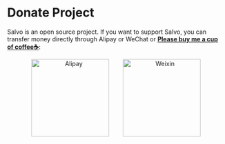 # Donate Project

Salvo is an open source project. If you want to support Salvo, you can transfer money directly through Alipay or WeChat or [**Please buy me a cup of coffee☕**](https://ko-fi.com/chrislearn):

<p style="text-align: center;">
<img src="https://salvo.rs/images/alipay.png" alt="Alipay" width="180"/>&nbsp;&nbsp;&nbsp;&nbsp;&nbsp;&nbsp;&nbsp;&nbsp;<img src="https://salvo.rs/images/weixin.png" alt="Weixin" width="180"/>
</p>